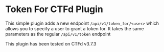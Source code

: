 # Token For CTFd Plugin #
This simple plugin adds a new endpoint
`/api/v1/token_for/<user>`
which allows you to specify a user to grant a token for.
It takes the same parameters as the regular `/api/v1/token` endpoint

This plugin has been tested on CTFd v3.7.3
